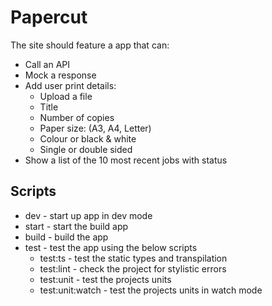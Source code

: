 # Papercut

The site should feature a app that can:

- Call an API
- Mock a response
- Add user print details:
  - Upload a file
  - Title
  - Number of copies
  - Paper size: (A3, A4, Letter)
  - Colour or black & white
  - Single or double sided
- Show a list of the 10 most recent jobs with status

## Scripts

- dev - start up app in dev mode
- start - start the build app
- build - build the app
- test - test the app using the below scripts
  - test:ts - test the static types and transpilation
  - test:lint - check the project for stylistic errors
  - test:unit - test the projects units
  - test:unit:watch - test the projects units in watch mode
  